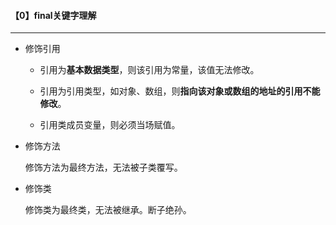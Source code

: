 #### 【0】final关键字理解

-----------------------------

* 修饰引用

  - 引用为**基本数据类型**，则该引用为常量，该值无法修改。

  - 引用为引用类型，如对象、数组，则**指向该对象或数组的地址的引用不能修改**。

  - 引用类成员变量，则必须当场赋值。

- 修饰方法

  修饰方法为最终方法，无法被子类覆写。

- 修饰类

  修饰类为最终类，无法被继承。断子绝孙。